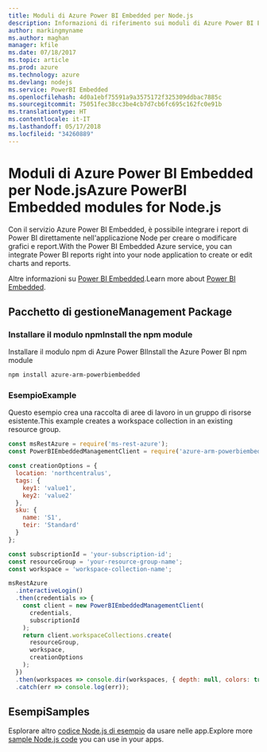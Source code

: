 ```yaml
---
title: Moduli di Azure Power BI Embedded per Node.js
description: Informazioni di riferimento sui moduli di Azure Power BI Embedded per Node.js
author: markingmyname
ms.author: maghan
manager: kfile
ms.date: 07/18/2017
ms.topic: article
ms.prod: azure
ms.technology: azure
ms.devlang: nodejs
ms.service: PowerBI Embedded
ms.openlocfilehash: 4d0a1ebf75591a9a3575172f325309ddbac7885c
ms.sourcegitcommit: 75051fec38cc3be4cb7d7cb6fc695c162fc0e91b
ms.translationtype: HT
ms.contentlocale: it-IT
ms.lasthandoff: 05/17/2018
ms.locfileid: "34260889"
---
```

# <a name="azure-powerbi-embedded-modules-for-nodejs"></a><span data-ttu-id="663d9-103">Moduli di Azure Power BI Embedded per Node.js</span><span class="sxs-lookup"><span data-stu-id="663d9-103">Azure PowerBI Embedded modules for Node.js</span></span>

<span data-ttu-id="663d9-104">Con il servizio Azure Power BI Embedded, è possibile integrare i report di Power BI direttamente nell'applicazione Node per creare o modificare grafici e report.</span><span class="sxs-lookup"><span data-stu-id="663d9-104">With the Power BI Embedded Azure service, you can integrate Power BI reports right into your node application to create or edit charts and reports.</span></span>

<span data-ttu-id="663d9-105">Altre informazioni su [Power BI Embedded](https://powerbi.microsoft.com/documentation/powerbi-developer-embedding/).</span><span class="sxs-lookup"><span data-stu-id="663d9-105">Learn more about [Power BI Embedded](https://powerbi.microsoft.com/documentation/powerbi-developer-embedding/).</span></span>

## <a name="management-package"></a><span data-ttu-id="663d9-106">Pacchetto di gestione</span><span class="sxs-lookup"><span data-stu-id="663d9-106">Management Package</span></span>

### <a name="install-the-npm-module"></a><span data-ttu-id="663d9-107">Installare il modulo npm</span><span class="sxs-lookup"><span data-stu-id="663d9-107">Install the npm module</span></span>

<span data-ttu-id="663d9-108">Installare il modulo npm di Azure Power BI</span><span class="sxs-lookup"><span data-stu-id="663d9-108">Install the Azure Power BI npm module</span></span>

```bash
npm install azure-arm-powerbiembedded
```

### <a name="example"></a><span data-ttu-id="663d9-109">Esempio</span><span class="sxs-lookup"><span data-stu-id="663d9-109">Example</span></span>

<span data-ttu-id="663d9-110">Questo esempio crea una raccolta di aree di lavoro in un gruppo di risorse esistente.</span><span class="sxs-lookup"><span data-stu-id="663d9-110">This example creates a workspace collection in an existing resource group.</span></span>

```javascript
const msRestAzure = require('ms-rest-azure');
const PowerBIEmbeddedManagementClient = require('azure-arm-powerbiembedded');

const creationOptions = {
  location: 'northcentralus',
  tags: {
    key1: 'value1',
    key2: 'value2'
  },
  sku: {
    name: 'S1',
    teir: 'Standard'
  }
};

const subscriptionId = 'your-subscription-id';
const resourceGroup = 'your-resource-group-name';
const workspace = 'workspace-collection-name';

msRestAzure
  .interactiveLogin()
  .then(credentials => {
    const client = new PowerBIEmbeddedManagementClient(
      credentials,
      subscriptionId
    );
    return client.workspaceCollections.create(
      resourceGroup,
      workspace,
      creationOptions
    );
  })
  .then(workspaces => console.dir(workspaces, { depth: null, colors: true }))
  .catch(err => console.log(err));
```

## <a name="samples"></a><span data-ttu-id="663d9-111">Esempi</span><span class="sxs-lookup"><span data-stu-id="663d9-111">Samples</span></span>

<span data-ttu-id="663d9-112">Esplorare altro [codice Node.js di esempio](https://azure.microsoft.com/resources/samples/?platform=nodejs) da usare nelle app.</span><span class="sxs-lookup"><span data-stu-id="663d9-112">Explore more [sample Node.js code](https://azure.microsoft.com/resources/samples/?platform=nodejs) you can use in your apps.</span></span>
